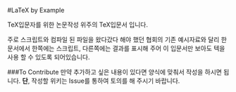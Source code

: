 #LaTeX by Example

TeX입문자를 위한 논문작성 위주의 TeX입문서 입니다.

주로 스크립트와 컴파일 된 파일을 왔다갔다 해야 했던 협회의 기존 예시자료와 달리 한 문서에서 한쪽에는 스크립트, 다른쪽에는 결과를 표시해 주어 이 입문서만 보아도 텍을 사용 할 수 있도록 되어있습니다.

###To Contribute
만약 추가하고 싶은 내용이 있다면 양식에 맞춰서 작성을 하시면 됩니다.
**단**, 작성할 위키는 Issue를 통하여 토의를 해 주시기 바랍니다.